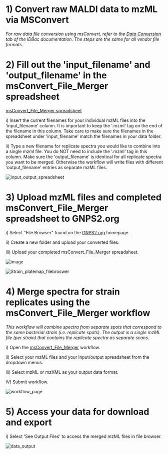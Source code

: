 # 1) Convert raw MALDI data to mzML via MSConvert

*For raw data file conversion using msConvert, refer to the [Data Conversion](https://wang-bioinformatics-lab.github.io/GNPS2_Documentation/idbacrawconversion/) tab of the IDBac documentation.
The steps are the same for all vendor file formats.*

# 2) Fill out the 'input_filename' and 'output_filename' in the msConvert_File_Merger spreadsheet

[msConvert_File_Merger spreadsheet](https://docs.google.com/spreadsheets/d/1o5K4SavD14K-LqhSeWkt4h20MTrAUpkXsaFRYqNdRvY/edit?gid=508446939#gid=508446939) 

i) Insert the current filenames for your individual mzML files into the 'input_filename' column. It is important to keep the '.mzml' tag on the end of the filename in this column. Take care to make sure the filenames in the spreadsheet under 'input_filename' match the filenames in your data folder.

ii) Type a new filename for replicate spectra you would like to combine into a single mzml file. You do NOT need to include the '.mzml' tag in this column. Make sure the 'output_filename' is identical for all replicate spectra you want to be merged. Otherwise the workflow will write files with different 'output_filename' entries as separate mzML files. 

![input_output_spreadsheet](https://github.com/user-attachments/assets/4d58ea42-1280-4181-ae01-3fc81637c495)

# 3) Upload mzML files and completed msConvert_File_Merger spreadsheet to GNPS2.org

i) Select "File Browser" found on the [GNPS2.org](https://gnps2.org/homepage) homepage.

ii) Create a new folder and upload your converted files.

iii) Upload your completed msConvert_File_Merger spreadsheet.

![image](https://github.com/Wang-Bioinformatics-Lab/GNPS2_Documentation/assets/140128524/d7db9757-c14d-4a8f-97a3-8a61dd90ddf3)

![Strain_platemap_filebroswer](https://github.com/user-attachments/assets/b769b0c3-aea3-40f0-8063-c42646b6fc78)

# 4) Merge spectra for strain replicates using the msConvert_File_Merger workflow

*This workflow will combine spectra from separate spots that correspond to the same bacterial strain (i.e. replicate spots). The output is a single mzML file (per strain) that contains the replicate spectra as separate scans.* 

i) Open the [msConvert_File_Merger](https://gnps2.org/workflowinput?workflowname=msConvert_File_Merger) workflow.

ii) Select your mzML files and your input/output spreadsheet from the dropdown menus. 

iii) Select mzML or mzXML as your output data format. 

iV) Submit workflow.

![workflow_page](https://github.com/user-attachments/assets/9f81a237-6f79-4593-b5d4-3c11a1d92180)

# 5) Access your data for download and export

i) Select 'See Output Files' to access the merged mzML files in file browser.

![data_output](https://github.com/user-attachments/assets/3349a539-c13c-4d1a-a175-12b740c80d7f)
